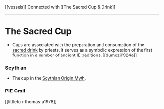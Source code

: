 [[vessels]]
Connected with [[The Sacred Cup & Drink]]

---

# The Sacred Cup

- Cups are associated with the preparation and consumption of the [sacred drink](The%20Sacred%20Cup%20&%20Drink.md) by priests. It serves as a symbolic expression of the first function in a number of ancient IE traditions. [[dumezil1924a]]

### Scythian

- The cup in the [Scythian Origin Myth](scythian-origin-myth.md).

### PIE Grail
[[littleton-thomas-a1978]]